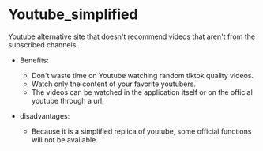 # Youtube_simplified
Youtube alternative site that doesn't recommend videos that aren't from the subscribed channels. 

- Benefits:
    - Don't waste time on Youtube watching random tiktok quality videos.
    - Watch only the content of your favorite youtubers.
    - The videos can be watched in the application itself or on the official youtube through a url.

- disadvantages:
    - Because it is a simplified replica of youtube, some official functions will not be available.
